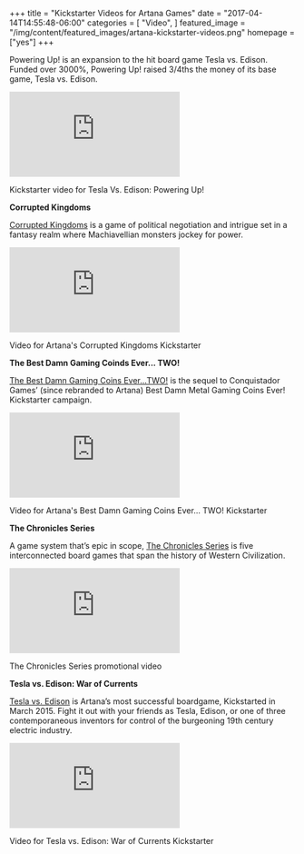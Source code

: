 +++
title = "Kickstarter Videos for Artana Games"
date = "2017-04-14T14:55:48-06:00"
categories = [ "Video", ]
featured_image = "/img/content/featured_images/artana-kickstarter-videos.png"
homepage = ["yes"]
+++

Powering Up! is an expansion to the hit board game Tesla vs. Edison. Funded over 3000%, Powering Up! raised 3/4ths the money of its base game, Tesla vs. Edison. 

<!--more-->

<div class="post-media embed-container-four-three">
    <iframe src="https://player.vimeo.com/video/169941612" frameborder="0" webkitallowfullscreen mozallowfullscreen allowfullscreen></iframe>
</div>
<p class="post-media-description">Kickstarter video for Tesla Vs. Edison: Powering Up!</p>

**Corrupted Kingdoms**

<a href="https://www.kickstarter.com/projects/artana/corrupted-kingdoms">Corrupted Kingdoms</a> is a game of political negotiation and intrigue set in a fantasy realm where Machiavellian monsters jockey for power.

<div class="post-media embed-container-four-three">
    <iframe src="https://player.vimeo.com/video/170086498" frameborder="0" webkitallowfullscreen mozallowfullscreen allowfullscreen></iframe>
</div>
<p class="post-media-description">Video for Artana's Corrupted Kingdoms Kickstarter</p>

**The Best Damn Gaming Coinds Ever... TWO!**

<a href="https://www.kickstarter.com/projects/artana/the-best-damn-gaming-coins-evertwo">The Best Damn Gaming Coins Ever…TWO!</a> is the sequel to Conquistador Games’ (since rebranded to Artana) Best Damn Metal Gaming Coins Ever! Kickstarter campaign.

<div class="post-media embed-container">
		<iframe src="https://www.youtube.com/embed/WWez3m-Xf4M" frameborder="0" allowfullscreen></iframe>
</div>
<p class="post-media-description">Video for Artana's Best Damn Gaming Coins Ever... TWO! Kickstarter</p>

**The Chronicles Series**

A game system that’s epic in scope, <a href="http://www.artana.com/chronicles-origins">The Chronicles Series</a> is five interconnected board games that span the history of Western Civilization.

<div class="post-media embed-container">
<iframe src="https://www.youtube.com/embed/enPyeI8DyW0" frameborder="0" allowfullscreen></iframe>
</div>
<p class="post-media-description">The Chronicles Series promotional video</p>

**Tesla vs. Edison: War of Currents**

<a href="https://www.kickstarter.com/projects/artana/tesla-vs-edison/description">Tesla vs. Edison</a> is Artana’s most successful boardgame, Kickstarted in March 2015. Fight it out with your friends as Tesla, Edison, or one of three contemporaneous inventors for control of the burgeoning 19th century electric industry.

<div class="post-media embed-container">
    <iframe src="https://www.youtube.com/embed/rQv17CaGSmQ" frameborder="0" allowfullscreen></iframe>
</div>
<p class="post-media-description">Video for Tesla vs. Edison: War of Currents Kickstarter</p>